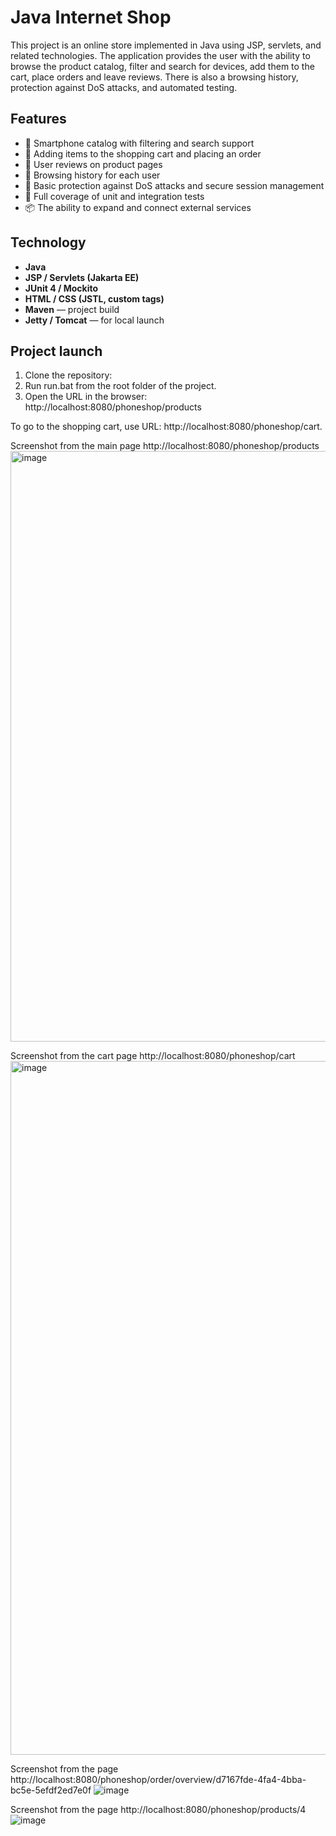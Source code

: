 # Java Internet Shop

This project is an online store implemented in Java using JSP, servlets, and related technologies. The application provides the user with the ability to browse the product catalog, filter and search for devices, add them to the cart, place orders and leave reviews. There is also a browsing history, protection against DoS attacks, and automated testing.

## Features

- 📱 Smartphone catalog with filtering and search support
- 🛒 Adding items to the shopping cart and placing an order
- 💬 User reviews on product pages
- 🔄 Browsing history for each user
- 🔐 Basic protection against DoS attacks and secure session management
- 🧪 Full coverage of unit and integration tests
- 📦 The ability to expand and connect external services

## Technology

- **Java**
- **JSP / Servlets (Jakarta EE)**
- **JUnit 4 / Mockito**
- **HTML / CSS (JSTL, custom tags)**
- **Maven** — project build
- **Jetty / Tomcat** — for local launch

## Project launch

1. Clone the repository:
2. Run run.bat from the root folder of the project.
3. Open the URL in the browser: http://localhost:8080/phoneshop/products

To go to the shopping cart, use URL: http://localhost:8080/phoneshop/cart.

Screenshot from the main page http://localhost:8080/phoneshop/products
<img width="718" height="945" alt="image" src="https://github.com/user-attachments/assets/b588ea56-2729-47fc-8044-5798965326fb" />


Screenshot from the cart page http://localhost:8080/phoneshop/cart
<img width="1092" height="1110" alt="image" src="https://github.com/user-attachments/assets/378152ed-7491-496d-af05-90b8914724a5" />


Screenshot from the page http://localhost:8080/phoneshop/order/overview/d7167fde-4fa4-4bba-bc5e-5efdf2ed7e0f 
![image](https://github.com/user-attachments/assets/0166d00b-d200-4871-acda-6e298782c55d)

Screenshot from the page http://localhost:8080/phoneshop/products/4
![image](https://github.com/user-attachments/assets/667dc59b-f6eb-4925-a2a7-dc101073aec8)
